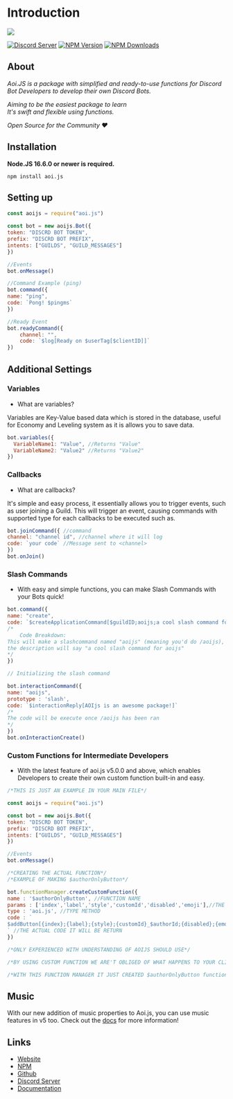 # Introduction
<img src = "https://aoi.js.org/assets/images/aoijs-new.png">


[![Discord Server](https://img.shields.io/discord/773352845738115102?color=5865F2\&logo=discord\&logoColor=white)](https://aoi.js.org/invite) [![NPM Version](https://img.shields.io/npm/v/aoi.js.svg?maxAge=3600)](https://www.npmjs.com/package/aoi.js) [![NPM Downloads](https://img.shields.io/npm/dt/aoi.js.svg?maxAge=3600)](https://www.npmjs.com/package/aoi.js)


## About

_Aoi.JS is a package with simplified and ready-to-use functions for Discord Bot Developers to develop their own Discord Bots._

_Aiming to be the easiest package to learn_   
_It's swift and flexible using functions._ 

_Open Source for the Community ❤️_



## Installation

**Node.JS 16.6.0 or newer is required.**  

```sh-session
npm install aoi.js
```

## Setting up

```js
const aoijs = require("aoi.js")

const bot = new aoijs.Bot({
token: "DISCRD BOT TOKEN",
prefix: "DISCRD BOT PREFIX",
intents: ["GUILDS", "GUILD_MESSAGES"]
})

//Events
bot.onMessage()

//Command Example (ping)
bot.command({
name: "ping",
code: `Pong! $pingms`
})

//Ready Event
bot.readyCommand({
    channel: "",
    code: `$log[Ready on $userTag[$clientID]]`
})
```
## Additional Settings

### Variables

- What are variables?

Variables are Key-Value based data which is stored in the database, useful for Economy and Leveling system as it is allows you to save data.

```js
bot.variables({
  VariableName1: "Value", //Returns "Value"
  VariableName2: "Value2" //Returns "Value2"
})
```

### Callbacks

- What are callbacks?

It's simple and easy process, it essentially allows you to trigger events, such as user joining a Guild. This will trigger an event, causing commands with supported type for each callbacks to be executed such as.

```js
bot.joinCommand({ //command
channel: "channel id", //channel where it will log
code: `your code` //Message sent to <channel>
})
bot.onJoin()
```

### Slash Commands

- With easy and simple functions, you can make Slash Commands with your Bots quick!

```js
bot.command({
name: "create",
code: `$createApplicationCommand[$guildID;aoijs;a cool slash command for aoi.js;true]`
/*
    Code Breakdown:
This will make a slashcommand named "aoijs" (meaning you'd do /aoijs),
the description will say "a cool slash command for aoijs"
*/
})

// Initializing the slash command

bot.interactionCommand({
name: "aoijs", 
prototype : 'slash',
code: `$interactionReply[AOIjs is an awesome package!]`
/*
The code will be execute once /aoijs has been ran
*/
})
bot.onInteractionCreate()

```

### Custom Functions for Intermediate Developers
- With the latest feature of aoi.js v5.0.0 and above, which enables Developers to create their own custom function built-in and easy.

```js
/*THIS IS JUST AN EXAMPLE IN YOUR MAIN FILE*/

const aoijs = require("aoi.js")

const bot = new aoijs.Bot({
token: "DISCRD BOT TOKEN",
prefix: "DISCRD BOT PREFIX",
intents: ["GUILDS", "GUILD_MESSAGES"]
})

//Events
bot.onMessage()

/*CREATING THE ACTUAL FUNCTION*/
/*EXAMPLE OF MAKING $authorOnlyButton*/

bot.functionManager.createCustomFunction({
name : '$authorOnlyButton', //FUNCTION NAME 
params : ['index','label','style','customId','disabled','emoji'],//THE TYPE OF PARAMS
type : 'aoi.js', //TYPE METHOD
code : ` 
$addButton[{index};{label};{style};{customId}_$authorId;{disabled};{emoji}]
` //THE ACTUAL CODE IT WILL BE RETURN
})

/*ONLY EXPERIENCED WITH UNDERSTANDING OF AOIJS SHOULD USE*/

/*BY USING CUSTOM FUNCTION WE ARE'T OBLIGED OF WHAT HAPPENS TO YOUR CLIENT*/

/*WITH THIS FUNCTION MANAGER IT JUST CREATED $authorOnlyButton function*/
```


## Music

With our new addition of music properties to Aoi.js, you can use music features in v5 too.
Check out the [docs](https://akaruidevelopment.github.io/music/) for more information!

## Links
- [Website](https://aoi.js.org)
- [NPM](https://www.npmjs.com/package/aoi.js)
- [Github](https://github.com/AkaruiDevelopment/aoi.js)
- [Discord Server](https://discord.gg/HMUfMXDQsV)
- [Documentation](https://akarui.leref.ga/v/aoi.js/)
